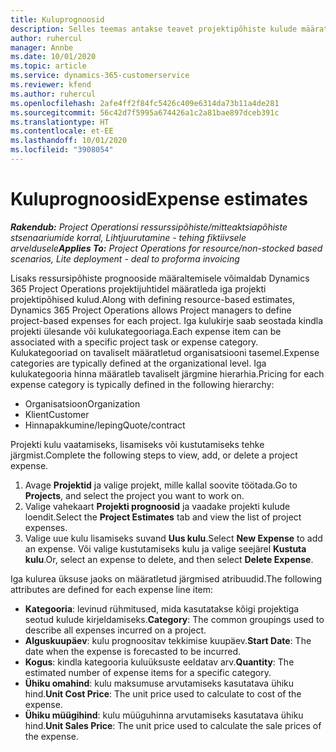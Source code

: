 ```yaml
---
title: Kuluprognoosid
description: Selles teemas antakse teavet projektipõhiste kulude määratlemise või prognoosimise kohta.
author: ruhercul
manager: Annbe
ms.date: 10/01/2020
ms.topic: article
ms.service: dynamics-365-customerservice
ms.reviewer: kfend
ms.author: ruhercul
ms.openlocfilehash: 2afe4ff2f84fc5426c409e6314da73b11a4de281
ms.sourcegitcommit: 56c42d7f5995a674426a1c2a81bae897dceb391c
ms.translationtype: HT
ms.contentlocale: et-EE
ms.lasthandoff: 10/01/2020
ms.locfileid: "3908054"
---
```

# <a name="expense-estimates"></a><span data-ttu-id="92819-103">Kuluprognoosid</span><span class="sxs-lookup"><span data-stu-id="92819-103">Expense estimates</span></span>
<span data-ttu-id="92819-104">_**Rakendub:** Project Operationsi ressurssipõhiste/mitteaktsiapõhiste stsenaariumide korral,  Lihtjuurutamine - tehing fiktiivsele arveldusele_</span><span class="sxs-lookup"><span data-stu-id="92819-104">_**Applies To:** Project Operations for resource/non-stocked based scenarios, Lite deployment - deal to proforma invoicing_</span></span>

<span data-ttu-id="92819-105">Lisaks ressursipõhiste prognooside määraltemisele võimaldab Dynamics 365 Project Operations projektijuhtidel määratleda iga projekti projektipõhised kulud.</span><span class="sxs-lookup"><span data-stu-id="92819-105">Along with defining resource-based estimates, Dynamics 365 Project Operations allows Project managers to define project-based expenses for each project.</span></span> <span data-ttu-id="92819-106">Iga kulukirje saab seostada kindla projekti ülesande või kulukategooriaga.</span><span class="sxs-lookup"><span data-stu-id="92819-106">Each expense item can be associated with a specific project task or expense category.</span></span> <span data-ttu-id="92819-107">Kulukategooriad on tavaliselt määratletud organisatsiooni tasemel.</span><span class="sxs-lookup"><span data-stu-id="92819-107">Expense categories are typically defined at the organizational level.</span></span> <span data-ttu-id="92819-108">Iga kulukategooria hinna määratleb tavaliselt järgmine hierarhia.</span><span class="sxs-lookup"><span data-stu-id="92819-108">Pricing for each expense category is typically defined in the following hierarchy:</span></span>

- <span data-ttu-id="92819-109">Organisatsioon</span><span class="sxs-lookup"><span data-stu-id="92819-109">Organization</span></span>
- <span data-ttu-id="92819-110">Klient</span><span class="sxs-lookup"><span data-stu-id="92819-110">Customer</span></span>
- <span data-ttu-id="92819-111">Hinnapakkumine/leping</span><span class="sxs-lookup"><span data-stu-id="92819-111">Quote/contract</span></span>

<span data-ttu-id="92819-112">Projekti kulu vaatamiseks, lisamiseks või kustutamiseks tehke järgmist.</span><span class="sxs-lookup"><span data-stu-id="92819-112">Complete the following steps to view, add, or delete a project expense.</span></span>

1. <span data-ttu-id="92819-113">Avage **Projektid** ja valige projekt, mille kallal soovite töötada.</span><span class="sxs-lookup"><span data-stu-id="92819-113">Go to **Projects**, and select the project you want to work on.</span></span>
2. <span data-ttu-id="92819-114">Valige vahekaart **Projekti prognoosid** ja vaadake projekti kulude loendit.</span><span class="sxs-lookup"><span data-stu-id="92819-114">Select the **Project Estimates** tab and view the list of project expenses.</span></span>
3. <span data-ttu-id="92819-115">Valige uue kulu lisamiseks suvand **Uus kulu**.</span><span class="sxs-lookup"><span data-stu-id="92819-115">Select **New Expense** to add an expense.</span></span> <span data-ttu-id="92819-116">Või valige kustutamiseks kulu ja valige seejärel **Kustuta kulu**.</span><span class="sxs-lookup"><span data-stu-id="92819-116">Or, select an expense to delete, and then select **Delete Expense**.</span></span>

<span data-ttu-id="92819-117">Iga kulurea üksuse jaoks on määratletud järgmised atribuudid.</span><span class="sxs-lookup"><span data-stu-id="92819-117">The following attributes are defined for each expense line item:</span></span>

- <span data-ttu-id="92819-118">**Kategooria**: levinud rühmitused, mida kasutatakse kõigi projektiga seotud kulude kirjeldamiseks.</span><span class="sxs-lookup"><span data-stu-id="92819-118">**Category**: The common groupings used to describe all expenses incurred on a project.</span></span>
- <span data-ttu-id="92819-119">**Alguskuupäev**: kulu prognoositav tekkimise kuupäev.</span><span class="sxs-lookup"><span data-stu-id="92819-119">**Start Date**: The date when the expense is forecasted to be incurred.</span></span>
- <span data-ttu-id="92819-120">**Kogus**: kindla kategooria kuluüksuste eeldatav arv.</span><span class="sxs-lookup"><span data-stu-id="92819-120">**Quantity**: The estimated number of expense items for a specific category.</span></span>
- <span data-ttu-id="92819-121">**Ühiku omahind**: kulu maksumuse arvutamiseks kasutatava ühiku hind.</span><span class="sxs-lookup"><span data-stu-id="92819-121">**Unit Cost Price**: The unit price used to calculate to cost of the expense.</span></span>
- <span data-ttu-id="92819-122">**Ühiku müügihind**: kulu müüguhinna arvutamiseks kasutatava ühiku hind.</span><span class="sxs-lookup"><span data-stu-id="92819-122">**Unit Sales Price**: The unit price used to calculate the sale prices of the expense.</span></span>

